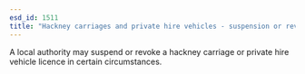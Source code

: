 ```yaml
---
esd_id: 1511
title: "Hackney carriages and private hire vehicles - suspension or revocation of vehicle licences"
---
```


A local authority may suspend or revoke a hackney carriage or private hire vehicle licence in certain circumstances. 


